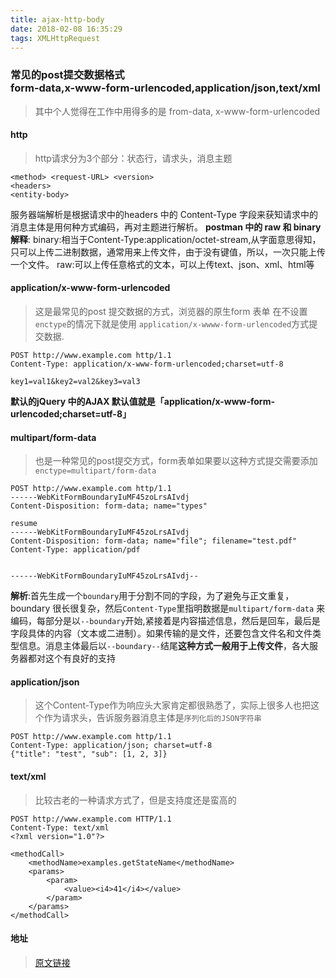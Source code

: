 ```yaml
---
title: ajax-http-body
date: 2018-02-08 16:35:29
tags: XMLHttpRequest
---
```

### 常见的post提交数据格式 <br>form-data,x-www-form-urlencoded,application/json,text/xml

> 其中个人觉得在工作中用得多的是 from-data, x-www-form-urlencoded

#### http
> http请求分为3个部分：状态行，请求头，消息主题

```
<method> <request-URL> <version>
<headers>
<entity-body>
```
服务器端解析是根据请求中的headers 中的 Content-Type 字段来获知请求中的消息主体是用何种方式编码，再对主题进行解析。
**postman 中的 raw 和 binary解释**:
binary:相当于Content-Type:application/octet-stream,从字面意思得知，只可以上传二进制数据，通常用来上传文件，由于没有键值，所以，一次只能上传一个文件。
raw:可以上传任意格式的文本，可以上传text、json、xml、html等

#### application/x-www-form-urlencoded
> 这是最常见的post 提交数据的方式，浏览器的原生form 表单 在不设置 `enctype`的情况下就是使用 `application/x-wwww-form-urlencoded`方式提交数据.

```
POST http://www.example.com http/1.1
Content-Type: application/x-www-form-urlencoded;charset=utf-8

key1=val1&key2=val2&key3=val3
```
**默认的jQuery 中的AJAX 默认值就是「application/x-www-form-urlencoded;charset=utf-8」**

#### multipart/form-data
> 也是一种常见的post提交方式，form表单如果要以这种方式提交需要添加`enctype=multipart/form-data`

```
POST http://www.example.com http/1.1
------WebKitFormBoundaryIuMF45zoLrsAIvdj
Content-Disposition: form-data; name="types"

resume
------WebKitFormBoundaryIuMF45zoLrsAIvdj
Content-Disposition: form-data; name="file"; filename="test.pdf"
Content-Type: application/pdf


------WebKitFormBoundaryIuMF45zoLrsAIvdj--
```
**解析**:首先生成一个`boundary`用于分割不同的字段，为了避免与正文重复，boundary 很长很复杂，然后`Content-Type`里指明数据是`multipart/form-data` 来编码，每部分是以`--boundary`开始,紧接着是内容描述信息，然后是回车，最后是字段具体的内容（文本或二进制）。如果传输的是文件，还要包含文件名和文件类型信息。消息主体最后以`--boundary--`结尾**这种方式一般用于上传文件**，各大服务器都对这个有良好的支持

#### application/json
> 这个Content-Type作为响应头大家肯定都很熟悉了，实际上很多人也把这个作为请求头，告诉服务器消息主体是`序列化后的JSON字符串`

```
POST http://www.example.com http/1.1
Content-Type: application/json; charset=utf-8
{"title": "test", "sub": [1, 2, 3]}
```

#### text/xml
> 比较古老的一种请求方式了，但是支持度还是蛮高的

```
POST http://www.example.com HTTP/1.1
Content-Type: text/xml
<?xml version="1.0"?>

<methodCall>
    <methodName>examples.getStateName</methodName>
    <params>
        <param>
            <value><i4>41</i4></value>
        </param>
    </params>
</methodCall>
```
#### 地址
> [原文链接](https://imququ.com/post/four-ways-to-post-data-in-http.html)